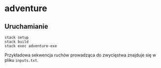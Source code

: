 # adventure

## Uruchamianie

```
stack setup
stack build
stack exec adventure-exe
```

Przykładowa sekwencja ruchów prowadząca do zwycięstwa znajduje się w pliku `inputs.txt`.